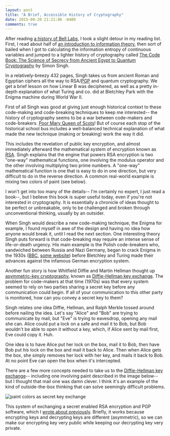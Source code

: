 ```yaml
---
layout: post
title: "A Brief, Accessible History of Cryptography"
date: 2015-09-20 21:21:06 -0400
comments: true
---
```


After reading [a history of Bell Labs](http://sts10.github.io/blog/2015/09/14/bell-labs-the-idea-factory/), I took a slight detour in my reading list. First, I read about half of [an introduction to information theory](http://www.amazon.com/Information-Theory-Introduction-James-Stone/dp/0956372856/ref=sr_1_1?ie=UTF8&qid=1442798583&sr=8-1&keywords=information+theory+tutorial), then sort of bailed when I got to calculating the information entropy of continuous variables and jumped to a lighter history of cryptography called [The Code Book: The Science of Secrecy from Ancient Egypt to Quantum Cryptography](http://www.amazon.com/Code-Book-Science-Secrecy-Cryptography/dp/0385495323/ref=sr_1_1?ie=UTF8&qid=1442798113&sr=8-1&keywords=code+book) by Simon Singh. 

<!-- more --> 

In a relatively-breezy 432 pages, Singh takes us from ancient Roman and Egyptian ciphers all the way to RSA/[PGP](http://sts10.github.io/blog/2015/07/01/my-basic-understanding-of-pgp-encryption/) and quantum cryptography. We get a brief lesson on how Linear B was deciphered, as well as a pretty in-depth explanation of what Turing and co. did at Bletchley Park with the Enigma machine during World War II. 

First of all Singh was good at giving just enough historical context to these code-making and code-breaking techniques to keep me interested-- the history of cryptography seems to be a war between code-makers and code-breakers. [Poor Mary Queen of Scots](https://en.wikipedia.org/wiki/Mary,_Queen_of_Scots#Trial)! But of course each stop of the historical school bus includes a well-balanced technical explanation of what made the new technique (making or breaking) work the way it did. 

This includes the revelation of public key encryption, and almost immediately afterward the mathematical system of encryption known as [RSA](https://en.wikipedia.org/wiki/RSA_(cryptosystem)). Singh explains that the engine that powers RSA encryption is two "one-way" mathematical functions, one involving the modulus operator and the other involving multiplying two prime numbers. A "one-way" mathematical function is one that is easy to do in one direction, but very difficult to do in the reverse direction. A common real-world example is mixing two colors of paint (see below).

I won't get into too many of the details-- I'm certainly no expert, I just read a book--, but I believe this book is super useful today, even if you're not interested in cryptography. It is essentially a chronicle of ideas thought to be perfect or unbreakable, only to be challenged and broken through unconventional thinking, usually by an outsider. 

When Singh would describe a new code-making technique, the Enigma for example, I found myself in awe of the design and having no idea how anyone would break it, until I read the next section. One interesting theory Singh puts forward is that code-breaking may require an intense sense of life-or-death urgency. His main example is the Polish code-breakers who, sandwiched between Russia and Nazi Germany, began to crack Enigma in the 1930s ([BBC](https://www.google.com/url?sa=t&rct=j&q=&esrc=s&source=web&cd=1&cad=rja&uact=8&ved=0CB0QFjAAahUKEwj4z5iAgIfIAhWFVz4KHRNFD9s&url=http%3A%2F%2Fwww.bbc.co.uk%2Fnews%2Fmagazine-28167071&usg=AFQjCNGRGiVFkEeTt6lm4e4TJKXLPIKJwg&sig2=jO9ckhWFsKLFh2vGYtj30g), [some website](http://www.codesandciphers.org.uk/virtualbp/poles/poles.htm)) before Bletchley and Turing made their advances against the infamous German encryption system. 

Another fun story is how Whitfield Diffie and Martin Hellman thought up [asymmetric-key cryptography](https://en.wikipedia.org/wiki/Public-key_cryptography), known as [Diffie-Hellman key exchange](https://en.wikipedia.org/wiki/Diffie%E2%80%93Hellman_key_exchange). The problem for code-makers at that time (1970s) was that every system seemed to rely on two parties sharing a secret key before any communication could begin. If all of your communication to this other party is monitored, how can you convey a secret key to them? 

Singh relates one idea Diffie, Hellman, and Ralph Merkle tossed around before nailing the idea. Let's say "Alice" and "Bob" are trying to communicate by mail, but "Eve" is trying to eavesdrop, opening any mail she can. Alice could put a lock on a safe and mail it to Bob, but Bob wouldn't be able to open it without a key, which, if Alice sent by mail first, Eve could copy it. Huh. 

One idea is to have Alice put her lock on the box, mail it to Bob, then have Bob put _his_ lock on the box and mail it back to Alice. Then when Alice gets the box, she simply removes her lock with her key, and mails it back to Bob. At no point Eve can open the box when it's intercepted. 

There are a few more concepts needed to take us to the [Diffie-Hellman key exchange](https://en.wikipedia.org/wiki/Diffie%E2%80%93Hellman_key_exchange)-- including one involving paint described in the image below-- but I thought that mail one was damn clever. I think it's an example of the kind of outside-the-box thinking that can solve seemingly difficult problems. 

![paint colors as secret key exchange](https://upload.wikimedia.org/wikipedia/commons/thumb/4/46/Diffie-Hellman_Key_Exchange.svg/250px-Diffie-Hellman_Key_Exchange.svg.png)

This system of exchanging a secret enabled RSA encryption and PGP software, which I [wrote about previously](http://sts10.github.io/blog/2015/07/01/my-basic-understanding-of-pgp-encryption/). Briefly, it works because encrypting keys and decrypting keys are different (asymmetric), so we can make our encrypting key very public while keeping our decrypting key very private. 

